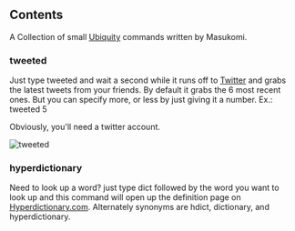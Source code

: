 ## Contents ##

A Collection of small [Ubiquity](http://labs.mozilla.com/projects/ubiquity/) commands written by Masukomi.

### tweeted ###

Just type tweeted and wait a second while it runs off to [Twitter](http://www.twitter.com) and grabs the latest tweets from your friends. By default it grabs the 6 most recent ones. But you can specify more, or less by just giving it a number. Ex.: tweeted 5 

Obviously, you'll need a twitter account.

![tweeted](http://www.masukomi.org/projects/ubiquity/masubiquity/screenshots/tweeted.png "Screenshot of tweeted command")


### hyperdictionary ###

Need to look up a word? just type dict followed by the word you want to look up and this command will open up the definition page on [Hyperdictionary.com](http://www.hyperdictionary.com). Alternately synonyms are hdict, dictionary, and hyperdictionary.
